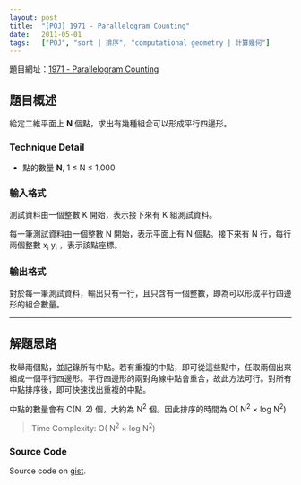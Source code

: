```yaml
---
layout: post
title:  "[POJ] 1971 - Parallelogram Counting"
date:   2011-05-01
tags:   ["POJ", "sort | 排序", "computational geometry | 計算幾何"]
---
```


題目網址：[1971 - Parallelogram Counting](http://poj.org/problem?id=1971)

## 題目概述

給定二維平面上 **N** 個點，求出有幾種組合可以形成平行四邊形。

### Technique Detail

- 點的數量 **N**, 1 ≤ N ≤ 1,000

### 輸入格式

測試資料由一個整數 K 開始，表示接下來有 K 組測試資料。

每一筆測試資料由一個整數 N 開始，表示平面上有 N 個點。接下來有 N 行，每行兩個整數 x<sub>i</sub> y<sub>i</sub> ，表示該點座標。

### 輸出格式

對於每一筆測試資料，輸出只有一行，且只含有一個整數，即為可以形成平行四邊形的組合數量。

---

## 解題思路

枚舉兩個點，並記錄所有中點。若有重複的中點，即可從這些點中，任取兩個出來組成一個平行四邊形。平行四邊形的兩對角線中點會重合，故此方法可行。對所有中點排序後，即可快速找出重複的中點。

中點的數量會有 C(N, 2) 個，大約為 N<sup>2</sup> 個。因此排序的時間為 O( N<sup>2</sup> × log N<sup>2</sup>)

> Time Complexity: O( N<sup>2</sup> × log N<sup>2</sup>)

### Source Code

<script src="https://gist.github.com/KuoE0/1612017.js"></script>

Source code on [gist](https://gist.github.com/1612017).

